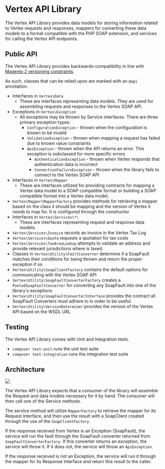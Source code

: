 # Vertex API Library

The Vertex API Library provides data models for storing information related to Vertex requests and responses, mappers
 for converting these data models to a format compatible with the PHP SOAP extension, and services for calling the 
 Vertex API endpoints.
 
## Public API

The Vertex API Library provides backwards-compatibility in line with [Magento 2 versioning constraints](https://devdocs.magento.com/guides/v2.2/extension-dev-guide/versioning/dependencies.html).

As such, classes that can be relied upon are marked with an `@api` annotation.

* Interfaces in `Vertex\Data`
  * These are interfaces representing data models.  They are used for assembling requests and responses to the Vertex
    SOAP API.
* Exceptions in `Vertex\Exception`
  * All exceptions may be thrown by Service interfaces.  There are three primary exception types:
    * `ConfigurationException` - thrown when the configuration is known to be invalid
    * `ValidationException` - thrown when mapping a request has failed due to known value constraints
    * `ApiException` - thrown when the API returns an error.  This exception is subclassed for more specific errors
      * `AuthenticationException` - thrown when Vertex responds that authentication data is incorrect
      * `ConnectionFailureException` - thrown when the library fails to connect to the Vertex SOAP API
* Interfaces in `Vertex\Mapper`
  * These are interfaces utilized for providing contracts for mapping a Vertex data model to a SOAP compatible 
    format or building a SOAP compatible format into a Vertex data model.
* `Vertex\Mapper\MapperFactory` provides methods for retrieving a mapper based on the class it should be mapping and 
  the version of Vertex it needs to map for.  It is configured through the constructor
* Interfaces in `Vertex\Services\*\`
  * These are interfaces representing request and response data models.
* `Vertex\Services\Invoice` records an invoice in the Vertex Tax Log
* `Vertex\Services\Quote` requests a quotation for tax costs
* `Vertex\Services\TaxAreaLookup` attempts to validate an address and provide relevant jurisdictions where is taxed.
* Classes in `Vertex\Utility\FaultConverter` determine if a SoapFault matches their conditions for being thrown and 
  return the proper exception if so
* `Vertex\Utility\SoapClientFactory` contains the default options for communicating with the Vertex SOAP API
* `Vertex\Utility\SoapFaultConverterFactory` creates a `PooledSoapFaultConverter` for converting any SoapFault into 
  one of the library's exceptions
* `Vertex\Utility\SoapFaultConverterInterface` provides the contract all SoapFault Converters must adhere to in order
  to be useful.
* `Vertex\Utility\VersionDeterminer` provides the version of the Vertex API based on the WSDL URL

## Testing

The Vertex API Library comes with Unit and Integration tests.

* `composer test:unit` runs the unit test suite
* `composer test:integration` runs the integration test suite

## Architecture

![](https://i.imgur.com/93vuab6.png)

The Vertex API Library expects that a consumer of the library will assemble the Request and data models necessary for
 it by hand.  The consumer will then call one of the Service methods.
 
The service method will utilize `MapperFactory` to retrieve the mapper for its Request Interface, and then use the 
 result with a SoapClient created through the use of the `SoapClientFactory`.
 
If the response received from Vertex is an Exception (SoapFault), the service will run the fault through the 
 SoapFault converter returned from `SoapFaultConverterFactory`.  If this converter returns an exception, the service 
 will throw it.  If it does not, the service will throw an `ApiException`.
 
If the response received is not an Exception, the service will run it through the mapper for its Response Interface 
 and return this result to the caller.  
